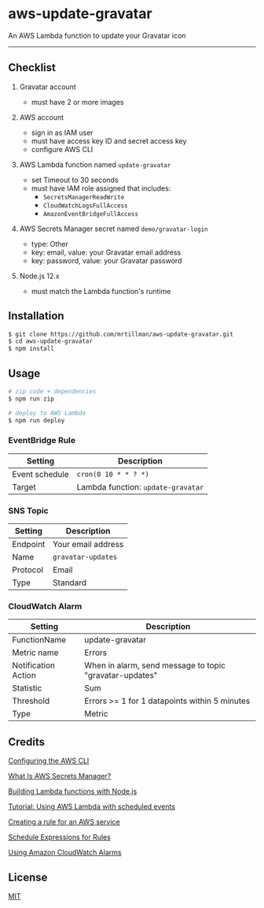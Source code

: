 # aws-update-gravatar

An AWS Lambda function to update your Gravatar icon

---

## Checklist

1. Gravatar account
    - must have 2 or more images
2. AWS account
    - sign in as IAM user
    - must have access key ID and secret access key
    - configure AWS CLI
3. AWS Lambda function named `update-gravatar`
    - set Timeout to 30 seconds
    - must have IAM role assigned that includes:
      - `SecretsManagerReadWrite`
      - `CloudWatchLogsFullAccess`
      - `AmazonEventBridgeFullAccess`
4. AWS Secrets Manager secret named `demo/gravatar-login`
    - type: Other
    - key: email, value: your Gravatar email address
    - key: password, value: your Gravatar password

5. Node.js 12.x
    - must match the Lambda function's runtime

## Installation

```sh
$ git clone https://github.com/mrtillman/aws-update-gravatar.git
$ cd aws-update-gravatar
$ npm install
```

## Usage

```sh
# zip code + dependencies
$ npm run zip

# deploy to AWS Lambda
$ npm run deploy
```

### EventBridge Rule

|Setting|Description|
|---|---|
|Event schedule | `cron(0 10 * * ? *)`|
|Target | Lambda function: `update-gravatar`|

### SNS Topic

|Setting|Description|
|---|---|
|Endpoint|Your email address|
|Name| `gravatar-updates`|
|Protocol|Email|
|Type| Standard|

### CloudWatch Alarm

|Setting|Description|
|---|---|
|FunctionName|update-gravatar|
|Metric name|Errors|
|Notification Action|When in alarm, send message to topic "gravatar-updates"|
|Statistic|Sum|
|Threshold|Errors >= 1 for 1 datapoints within 5 minutes|
|Type|Metric|

## Credits

[Configuring the AWS CLI](https://docs.aws.amazon.com/cli/latest/userguide/cli-chap-configure.html)

[What Is AWS Secrets Manager?](https://docs.aws.amazon.com/secretsmanager/latest/userguide/intro.html)

[Building Lambda functions with Node.js](https://docs.aws.amazon.com/lambda/latest/dg/lambda-nodejs.html)

[Tutorial: Using AWS Lambda with scheduled events](https://docs.aws.amazon.com/lambda/latest/dg/services-cloudwatchevents-tutorial.html)

[Creating a rule for an AWS service](https://docs.aws.amazon.com/eventbridge/latest/userguide/create-eventbridge-rule.html)

[Schedule Expressions for Rules](https://docs.aws.amazon.com/AmazonCloudWatch/latest/events/ScheduledEvents.html)

[Using Amazon CloudWatch Alarms](https://docs.aws.amazon.com/AmazonCloudWatch/latest/monitoring/AlarmThatSendsEmail.html)


## License

[MIT](https://github.com/mrtillman/aws-update-gravatar/blob/main/LICENSE)